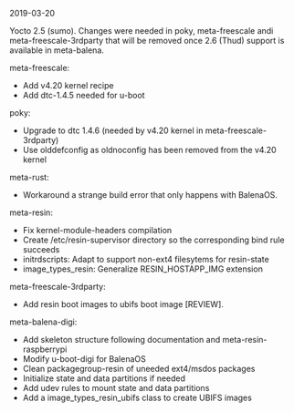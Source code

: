 2019-03-20

Yocto 2.5 (sumo). Changes were needed in poky, meta-freescale andi
meta-freescale-3rdparty that will be removed once 2.6 (Thud) support is
available in meta-balena.

meta-freescale:
* Add v4.20 kernel recipe
* Add dtc-1.4.5 needed for u-boot

poky:
* Upgrade to dtc 1.4.6 (needed by v4.20 kernel in meta-freescale-3rdparty)
* Use olddefconfig as oldnoconfig has been removed from the v4.20 kernel

meta-rust:
* Workaround a strange build error that only happens with BalenaOS.

meta-resin:
* Fix kernel-module-headers compilation
* Create /etc/resin-supervisor directory so the corresponding bind rule succeeds
* initrdscripts: Adapt to support non-ext4 filesytems for resin-state
* image_types_resin: Generalize RESIN_HOSTAPP_IMG extension

meta-freescale-3rdparty:
* Add resin boot images to ubifs boot image [REVIEW].

meta-balena-digi:
* Add skeleton structure following documentation and meta-resin-raspberrypi
* Modify u-boot-digi for BalenaOS
* Clean packagegroup-resin of uneeded ext4/msdos packages
* Initialize state and data partitions if needed
* Add udev rules to mount state and data partitions
* Add a image_types_resin_ubifs class to create UBIFS images

